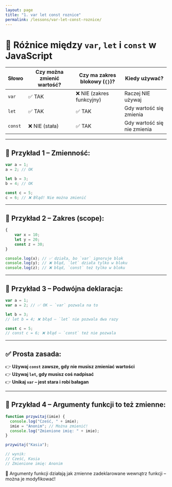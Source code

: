 ```yaml
---
layout: page
title: "1. var let const roznice"
permalink: /lessons/var-let-const-roznice/
---
```


# 🧠 Różnice między `var`, `let` i `const` w JavaScript

| Słowo   | Czy można zmienić wartość? | Czy ma zakres blokowy (`{}`)? | Kiedy używać?               |
|---------|-----------------------------|-------------------------------|-----------------------------|
| `var`   | ✅ TAK                      | ❌ NIE (zakres funkcyjny)      | Raczej NIE używaj           |
| `let`   | ✅ TAK                      | ✅ TAK                          | Gdy wartość się zmienia     |
| `const` | ❌ NIE (stała)              | ✅ TAK                          | Gdy wartość się nie zmienia |

---

## 🧪 Przykład 1 – Zmienność:

```js
var a = 1;
a = 2; // OK

let b = 3;
b = 4; // OK

const c = 5;
c = 6; // ❌ Błąd! Nie można zmienić
```

---

## 🧱 Przykład 2 – Zakres (scope):

```js
{
    var x = 10;
    let y = 20;
    const z = 30;
}

console.log(x); // ✅ działa, bo `var` ignoruje blok
console.log(y); // ❌ błąd, `let` działa tylko w bloku
console.log(z); // ❌ błąd, `const` też tylko w bloku
```

---

## 🔁 Przykład 3 – Podwójna deklaracja:

```js
var a = 1;
var a = 2; // ✅ OK – `var` pozwala na to

let b = 3;
// let b = 4; ❌ błąd – `let` nie pozwala dwa razy

const c = 5;
// const c = 6; ❌ błąd – `const` też nie pozwala
```

---

## ✅ Prosta zasada:

👉 **Używaj `const` zawsze, gdy nie musisz zmieniać wartości**  
👉 **Używaj `let`, gdy musisz coś nadpisać**  
👉 **Unikaj `var` – jest stara i robi bałagan**


---

## 🧮 Przykład 4 – Argumenty funkcji to też zmienne:

```js
function przywitaj(imie) {
  console.log("Cześć, " + imie);
  imie = "Anonim"; // Można zmienić!
  console.log("Zmienione imię: " + imie);
}

przywitaj("Kasia");

// wynik:
// Cześć, Kasia
// Zmienione imię: Anonim
```

📌 Argumenty funkcji działają jak zmienne zadeklarowane wewnątrz funkcji – można je modyfikować!
